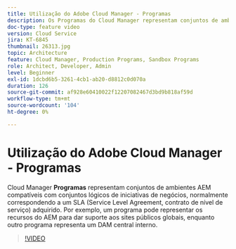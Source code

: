 ```yaml
---
title: Utilização do Adobe Cloud Manager - Programas
description: Os Programas do Cloud Manager representam conjuntos de ambientes AEM que oferecem suporte a conjuntos lógicos de iniciativas de negócios, normalmente correspondendo a um SLA (contrato de nível de serviço) adquirido. Por exemplo, um programa pode representar os recursos do AEM para dar suporte aos sites públicos globais, enquanto outro programa representa um DAM central interno.
doc-type: feature video
version: Cloud Service
jira: KT-6845
thumbnail: 26313.jpg
topic: Architecture
feature: Cloud Manager, Production Programs, Sandbox Programs
role: Architect, Developer, Admin
level: Beginner
exl-id: 1dcbd6b5-3261-4cb1-ab20-d8812c0d070a
duration: 126
source-git-commit: af928e60410022f12207082467d3bd9b818af59d
workflow-type: tm+mt
source-wordcount: '104'
ht-degree: 0%

---
```


# Utilização do Adobe Cloud Manager - Programas

Cloud Manager **Programas** representam conjuntos de ambientes AEM compatíveis com conjuntos lógicos de iniciativas de negócios, normalmente correspondendo a um SLA (Service Level Agreement, contrato de nível de serviço) adquirido. Por exemplo, um programa pode representar os recursos do AEM para dar suporte aos sites públicos globais, enquanto outro programa representa um DAM central interno.

>[!VIDEO](https://video.tv.adobe.com/v/26313?quality=12&learn=on)
